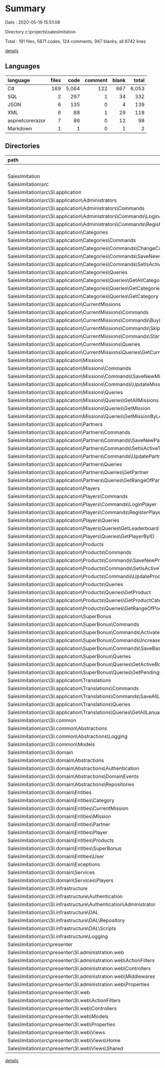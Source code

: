 # Summary

Date : 2020-05-19 15:51:08

Directory c:\projects\salesImitation

Total : 191 files,  5671 codes, 124 comments, 947 blanks, all 6742 lines

[details](details.md)

## Languages
| language | files | code | comment | blank | total |
| :--- | ---: | ---: | ---: | ---: | ---: |
| C# | 169 | 5,064 | 122 | 867 | 6,053 |
| SQL | 2 | 297 | 1 | 34 | 332 |
| JSON | 6 | 135 | 0 | 4 | 139 |
| XML | 6 | 88 | 1 | 29 | 118 |
| aspnetcorerazor | 7 | 86 | 0 | 12 | 98 |
| Markdown | 1 | 1 | 0 | 1 | 2 |

## Directories
| path | files | code | comment | blank | total |
| :--- | ---: | ---: | ---: | ---: | ---: |
| . | 191 | 5,671 | 124 | 947 | 6,742 |
| SalesImitation | 190 | 5,670 | 124 | 946 | 6,740 |
| SalesImitation\src | 190 | 5,670 | 124 | 946 | 6,740 |
| SalesImitation\src\SI.application | 88 | 1,617 | 16 | 305 | 1,938 |
| SalesImitation\src\SI.application\Administrators | 5 | 75 | 0 | 9 | 84 |
| SalesImitation\src\SI.application\Administrators\Commands | 5 | 75 | 0 | 9 | 84 |
| SalesImitation\src\SI.application\Administrators\Commands\LoginAdministrator | 3 | 47 | 0 | 4 | 51 |
| SalesImitation\src\SI.application\Administrators\Commands\RegisterAdministrator | 2 | 28 | 0 | 5 | 33 |
| SalesImitation\src\SI.application\Categories | 13 | 195 | 0 | 34 | 229 |
| SalesImitation\src\SI.application\Categories\Commands | 6 | 80 | 0 | 15 | 95 |
| SalesImitation\src\SI.application\Categories\Commands\ChangeCategoryName | 2 | 25 | 0 | 5 | 30 |
| SalesImitation\src\SI.application\Categories\Commands\SaveNewCategory | 2 | 29 | 0 | 5 | 34 |
| SalesImitation\src\SI.application\Categories\Commands\SetIsActiveToCategory | 2 | 26 | 0 | 5 | 31 |
| SalesImitation\src\SI.application\Categories\Queries | 7 | 115 | 0 | 19 | 134 |
| SalesImitation\src\SI.application\Categories\Queries\GetAllCategories | 2 | 27 | 0 | 5 | 32 |
| SalesImitation\src\SI.application\Categories\Queries\GetCategoriesListbyIDs | 3 | 57 | 0 | 8 | 65 |
| SalesImitation\src\SI.application\Categories\Queries\GetCategory | 2 | 31 | 0 | 6 | 37 |
| SalesImitation\src\SI.application\CurrentMissions | 8 | 204 | 4 | 25 | 233 |
| SalesImitation\src\SI.application\CurrentMissions\Commands | 6 | 161 | 4 | 20 | 185 |
| SalesImitation\src\SI.application\CurrentMissions\Commands\BuyExtraTime | 2 | 39 | 0 | 3 | 42 |
| SalesImitation\src\SI.application\CurrentMissions\Commands\SkipCurrentMission | 2 | 38 | 0 | 3 | 41 |
| SalesImitation\src\SI.application\CurrentMissions\Commands\StartNewMission | 2 | 84 | 4 | 14 | 102 |
| SalesImitation\src\SI.application\CurrentMissions\Queries | 2 | 43 | 0 | 5 | 48 |
| SalesImitation\src\SI.application\CurrentMissions\Queries\GetCurrentMission | 2 | 43 | 0 | 5 | 48 |
| SalesImitation\src\SI.application\Missions | 10 | 162 | 0 | 32 | 194 |
| SalesImitation\src\SI.application\Missions\Commands | 4 | 74 | 0 | 15 | 89 |
| SalesImitation\src\SI.application\Missions\Commands\SaveNewMission | 2 | 38 | 0 | 8 | 46 |
| SalesImitation\src\SI.application\Missions\Commands\UpdateMission | 2 | 36 | 0 | 7 | 43 |
| SalesImitation\src\SI.application\Missions\Queries | 6 | 88 | 0 | 17 | 105 |
| SalesImitation\src\SI.application\Missions\Queries\GetAllMissions | 2 | 27 | 0 | 5 | 32 |
| SalesImitation\src\SI.application\Missions\Queries\GetMission | 2 | 31 | 0 | 5 | 36 |
| SalesImitation\src\SI.application\Missions\Queries\GetMissionByLevel | 2 | 30 | 0 | 7 | 37 |
| SalesImitation\src\SI.application\Partners | 10 | 196 | 0 | 54 | 250 |
| SalesImitation\src\SI.application\Partners\Commands | 6 | 136 | 0 | 44 | 180 |
| SalesImitation\src\SI.application\Partners\Commands\SaveNewPartner | 2 | 56 | 0 | 19 | 75 |
| SalesImitation\src\SI.application\Partners\Commands\SetIsActiveToPartner | 2 | 26 | 0 | 6 | 32 |
| SalesImitation\src\SI.application\Partners\Commands\UpdatePartner | 2 | 54 | 0 | 19 | 73 |
| SalesImitation\src\SI.application\Partners\Queries | 4 | 60 | 0 | 10 | 70 |
| SalesImitation\src\SI.application\Partners\Queries\GetPartner | 2 | 31 | 0 | 5 | 36 |
| SalesImitation\src\SI.application\Partners\Queries\GetRangeOfPartners | 2 | 29 | 0 | 5 | 34 |
| SalesImitation\src\SI.application\Players | 10 | 164 | 0 | 19 | 183 |
| SalesImitation\src\SI.application\Players\Commands | 5 | 80 | 0 | 8 | 88 |
| SalesImitation\src\SI.application\Players\Commands\LoginPlayer | 3 | 47 | 0 | 4 | 51 |
| SalesImitation\src\SI.application\Players\Commands\RegisterPlayer | 2 | 33 | 0 | 4 | 37 |
| SalesImitation\src\SI.application\Players\Queries | 5 | 84 | 0 | 11 | 95 |
| SalesImitation\src\SI.application\Players\Queries\GetLeaderboard | 2 | 26 | 0 | 4 | 30 |
| SalesImitation\src\SI.application\Players\Queries\GetPlayerByID | 3 | 58 | 0 | 7 | 65 |
| SalesImitation\src\SI.application\Products | 12 | 257 | 9 | 63 | 329 |
| SalesImitation\src\SI.application\Products\Commands | 6 | 157 | 9 | 45 | 211 |
| SalesImitation\src\SI.application\Products\Commands\SaveNewProduct | 2 | 73 | 5 | 21 | 99 |
| SalesImitation\src\SI.application\Products\Commands\SetIsActiveToProduct | 2 | 26 | 0 | 6 | 32 |
| SalesImitation\src\SI.application\Products\Commands\UpdateProduct | 2 | 58 | 4 | 18 | 80 |
| SalesImitation\src\SI.application\Products\Queries | 6 | 100 | 0 | 18 | 118 |
| SalesImitation\src\SI.application\Products\Queries\GetProduct | 2 | 32 | 0 | 5 | 37 |
| SalesImitation\src\SI.application\Products\Queries\GetProductCategoriesByPriceRange | 2 | 39 | 0 | 8 | 47 |
| SalesImitation\src\SI.application\Products\Queries\GetRangeOfPoduct | 2 | 29 | 0 | 5 | 34 |
| SalesImitation\src\SI.application\SuperBonus | 10 | 118 | 0 | 22 | 140 |
| SalesImitation\src\SI.application\SuperBonus\Commands | 6 | 74 | 0 | 12 | 86 |
| SalesImitation\src\SI.application\SuperBonus\Commands\ActivateBaseBonus | 2 | 27 | 0 | 5 | 32 |
| SalesImitation\src\SI.application\SuperBonus\Commands\IncreaseBonus | 2 | 18 | 0 | 2 | 20 |
| SalesImitation\src\SI.application\SuperBonus\Commands\SaveBaseBonus | 2 | 29 | 0 | 5 | 34 |
| SalesImitation\src\SI.application\SuperBonus\Queries | 4 | 44 | 0 | 10 | 54 |
| SalesImitation\src\SI.application\SuperBonus\Queries\GetActiveBonus | 2 | 22 | 0 | 5 | 27 |
| SalesImitation\src\SI.application\SuperBonus\Queries\GetPendingBonus | 2 | 22 | 0 | 5 | 27 |
| SalesImitation\src\SI.application\Translations | 8 | 217 | 3 | 41 | 261 |
| SalesImitation\src\SI.application\Translations\Commands | 2 | 52 | 0 | 9 | 61 |
| SalesImitation\src\SI.application\Translations\Commands\SaveAllLanguages | 2 | 52 | 0 | 9 | 61 |
| SalesImitation\src\SI.application\Translations\Queries | 2 | 28 | 0 | 5 | 33 |
| SalesImitation\src\SI.application\Translations\Queries\GetAllLanuages | 2 | 28 | 0 | 5 | 33 |
| SalesImitation\src\SI.common | 3 | 35 | 0 | 11 | 46 |
| SalesImitation\src\SI.common\Abstractions | 1 | 8 | 0 | 1 | 9 |
| SalesImitation\src\SI.common\Abstractions\Logging | 1 | 8 | 0 | 1 | 9 |
| SalesImitation\src\SI.common\Models | 1 | 22 | 0 | 7 | 29 |
| SalesImitation\src\SI.domain | 45 | 918 | 8 | 181 | 1,107 |
| SalesImitation\src\SI.domain\Abstractions | 12 | 155 | 0 | 25 | 180 |
| SalesImitation\src\SI.domain\Abstractions\Authentication | 1 | 13 | 0 | 1 | 14 |
| SalesImitation\src\SI.domain\Abstractions\DomainEvents | 2 | 13 | 0 | 2 | 15 |
| SalesImitation\src\SI.domain\Abstractions\Repositories | 9 | 129 | 0 | 22 | 151 |
| SalesImitation\src\SI.domain\Entities | 29 | 688 | 2 | 140 | 830 |
| SalesImitation\src\SI.domain\Entities\Category | 1 | 11 | 0 | 2 | 13 |
| SalesImitation\src\SI.domain\Entities\CurrentMission | 5 | 186 | 1 | 24 | 211 |
| SalesImitation\src\SI.domain\Entities\MIssion | 3 | 40 | 0 | 3 | 43 |
| SalesImitation\src\SI.domain\Entities\Partner | 5 | 57 | 0 | 20 | 77 |
| SalesImitation\src\SI.domain\Entities\Player | 2 | 121 | 1 | 18 | 140 |
| SalesImitation\src\SI.domain\Entities\Products | 6 | 129 | 0 | 49 | 178 |
| SalesImitation\src\SI.domain\Entities\SuperBonus | 3 | 45 | 0 | 9 | 54 |
| SalesImitation\src\SI.domain\Entities\User | 3 | 93 | 0 | 13 | 106 |
| SalesImitation\src\SI.domain\Exceptions | 1 | 11 | 0 | 1 | 12 |
| SalesImitation\src\SI.domain\Services | 2 | 53 | 6 | 10 | 69 |
| SalesImitation\src\SI.domain\Services\Players | 2 | 53 | 6 | 10 | 69 |
| SalesImitation\src\SI.infrastructure | 17 | 2,079 | 80 | 296 | 2,455 |
| SalesImitation\src\SI.infrastructure\Authentication | 1 | 48 | 0 | 7 | 55 |
| SalesImitation\src\SI.infrastructure\Authentication\Administrator | 1 | 48 | 0 | 7 | 55 |
| SalesImitation\src\SI.infrastructure\DAL | 13 | 1,939 | 79 | 272 | 2,290 |
| SalesImitation\src\SI.infrastructure\DAL\Repository | 10 | 1,600 | 78 | 232 | 1,910 |
| SalesImitation\src\SI.infrastructure\DAL\Scripts | 2 | 297 | 1 | 34 | 332 |
| SalesImitation\src\SI.infrastructure\Logging | 1 | 30 | 0 | 5 | 35 |
| SalesImitation\src\presenter | 37 | 1,021 | 20 | 153 | 1,194 |
| SalesImitation\src\presenter\SI.administration.web | 16 | 501 | 12 | 81 | 594 |
| SalesImitation\src\presenter\SI.administration.web\ActionFilters | 1 | 41 | 2 | 4 | 47 |
| SalesImitation\src\presenter\SI.administration.web\Controllers | 8 | 252 | 1 | 50 | 303 |
| SalesImitation\src\presenter\SI.administration.web\Middlewares | 1 | 18 | 4 | 1 | 23 |
| SalesImitation\src\presenter\SI.administration.web\Properties | 1 | 30 | 0 | 1 | 31 |
| SalesImitation\src\presenter\SI.web | 21 | 520 | 8 | 72 | 600 |
| SalesImitation\src\presenter\SI.web\ActionFilters | 1 | 36 | 2 | 4 | 42 |
| SalesImitation\src\presenter\SI.web\Controllers | 6 | 201 | 0 | 29 | 230 |
| SalesImitation\src\presenter\SI.web\Models | 1 | 9 | 0 | 3 | 12 |
| SalesImitation\src\presenter\SI.web\Properties | 1 | 27 | 0 | 1 | 28 |
| SalesImitation\src\presenter\SI.web\Views | 7 | 86 | 0 | 12 | 98 |
| SalesImitation\src\presenter\SI.web\Views\Home | 2 | 9 | 0 | 3 | 12 |
| SalesImitation\src\presenter\SI.web\Views\Shared | 3 | 71 | 0 | 7 | 78 |

[details](details.md)